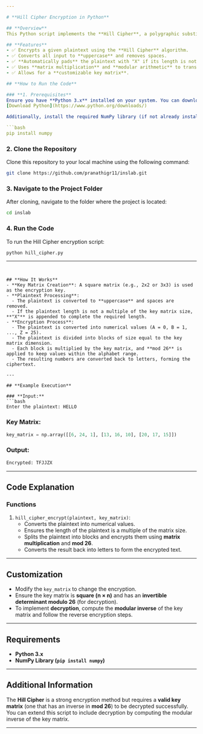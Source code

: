 ```yaml
---

# **Hill Cipher Encryption in Python**

## **Overview**
This Python script implements the **Hill Cipher**, a polygraphic substitution cipher that encrypts blocks of letters using matrix multiplication. The Hill Cipher is one of the earliest encryption techniques based on linear algebra and modular arithmetic.

## **Features**
- ✅ Encrypts a given plaintext using the **Hill Cipher** algorithm.
- ✅ Converts all input to **uppercase** and removes spaces.
- ✅ **Automatically pads** the plaintext with "X" if its length is not a multiple of the matrix size.
- ✅ Uses **matrix multiplication** and **modular arithmetic** to transform plaintext into ciphertext.
- ✅ Allows for a **customizable key matrix**.

## **How to Run the Code**

### **1. Prerequisites**
Ensure you have **Python 3.x** installed on your system. You can download it from the official Python website:  
[Download Python](https://www.python.org/downloads/)

Additionally, install the required NumPy library (if not already installed) using:

```bash
pip install numpy
```

### **2. Clone the Repository**
Clone this repository to your local machine using the following command:
```bash
git clone https://github.com/pranathigr11/inslab.git
```

### **3. Navigate to the Project Folder**
After cloning, navigate to the folder where the project is located:
```bash
cd inslab
```

### **4. Run the Code**
To run the Hill Cipher encryption script:
```bash
python hill_cipher.py
```

---
```


## **How It Works**
- **Key Matrix Creation**: A square matrix (e.g., 2x2 or 3x3) is used as the encryption key.
- **Plaintext Processing**:
  - The plaintext is converted to **uppercase** and spaces are removed.
  - If the plaintext length is not a multiple of the key matrix size, **"X"** is appended to complete the required length.
- **Encryption Process**:
  - The plaintext is converted into numerical values (A = 0, B = 1, ..., Z = 25).
  - The plaintext is divided into blocks of size equal to the key matrix dimension.
  - Each block is multiplied by the key matrix, and **mod 26** is applied to keep values within the alphabet range.
  - The resulting numbers are converted back to letters, forming the ciphertext.

---

## **Example Execution**

### **Input:**
```bash
Enter the plaintext: HELLO
```

### **Key Matrix:**
```python
key_matrix = np.array([[6, 24, 1], [13, 16, 10], [20, 17, 15]])
```

### **Output:**
```bash
Encrypted: TFJJZX
```

---

## **Code Explanation**

### **Functions**
1. `hill_cipher_encrypt(plaintext, key_matrix)`:
   - Converts the plaintext into numerical values.
   - Ensures the length of the plaintext is a multiple of the matrix size.
   - Splits the plaintext into blocks and encrypts them using **matrix multiplication** and **mod 26**.
   - Converts the result back into letters to form the encrypted text.

---

## **Customization**
- Modify the `key_matrix` to change the encryption.
- Ensure the key matrix is **square (n × n)** and has an **invertible determinant modulo 26** (for decryption).
- To implement **decryption**, compute the **modular inverse** of the key matrix and follow the reverse encryption steps.

---

## **Requirements**
- **Python 3.x**
- **NumPy Library (`pip install numpy`)**

---

## **Additional Information**
The **Hill Cipher** is a strong encryption method but requires a **valid key matrix** (one that has an inverse in **mod 26**) to be decrypted successfully. You can extend this script to include decryption by computing the modular inverse of the key matrix.

---

